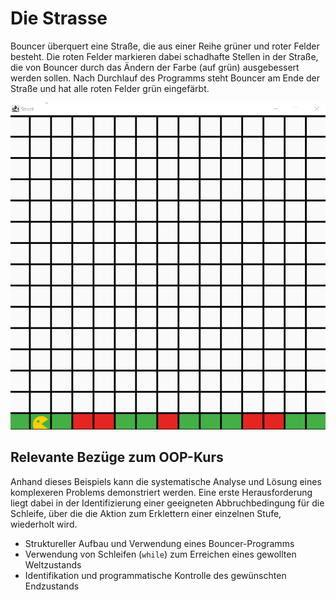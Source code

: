 # Die Strasse

Bouncer überquert eine Straße, die aus einer Reihe grüner und roter Felder besteht. Die roten Felder markieren dabei schadhafte Stellen in der Straße, die von Bouncer durch das Ändern der Farbe (auf grün) ausgebessert werden sollen. Nach Durchlauf des Programms steht Bouncer am Ende der Straße und hat alle roten Felder grün eingefärbt. 

![Video der erstellten Animation. Bouncer klettert stufenweise die gesamte Treppe hinauf.](docs/demo.gif "Video der erstellen Animation")

## Relevante Bezüge zum OOP-Kurs

Anhand dieses Beispiels kann die systematische Analyse und Lösung eines komplexeren Problems demonstriert werden. Eine erste Herausforderung liegt dabei in der Identifizierung einer geeigneten Abbruchbedingung für die Schleife, über die die Aktion zum Erklettern einer einzelnen Stufe, wiederholt wird. 

- Struktureller Aufbau und Verwendung eines Bouncer-Programms
- Verwendung von Schleifen (`while`) zum Erreichen eines gewollten Weltzustands
- Identifikation und programmatische Kontrolle des gewünschten Endzustands